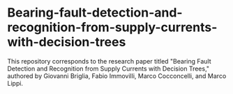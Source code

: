# Bearing-fault-detection-and-recognition-from-supply-currents-with-decision-trees
This repository corresponds to the research paper titled "Bearing Fault Detection and Recognition from Supply Currents with Decision Trees," authored by Giovanni Briglia, Fabio Immovilli, Marco Cocconcelli, and Marco Lippi.

